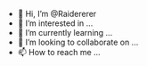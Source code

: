 - 👋 Hi, I’m @Raidererer
- 👀 I’m interested in ...
- 🌱 I’m currently learning ...
- 💞️ I’m looking to collaborate on ...
- 📫 How to reach me ...

<!---
Raidererer/Raidererer is a ✨ special ✨ repository because its `README.md` (this file) appears on your GitHub profile.
You can click the Preview link to take a look at your changes.
--->

